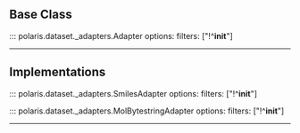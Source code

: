 
## Base Class

::: polaris.dataset._adapters.Adapter
    options:
        filters: ["!^__init__"]

---

## Implementations

::: polaris.dataset._adapters.SmilesAdapter
    options:
        filters: ["!^__init__"]

::: polaris.dataset._adapters.MolBytestringAdapter
    options:
        filters: ["!^__init__"]
        
---